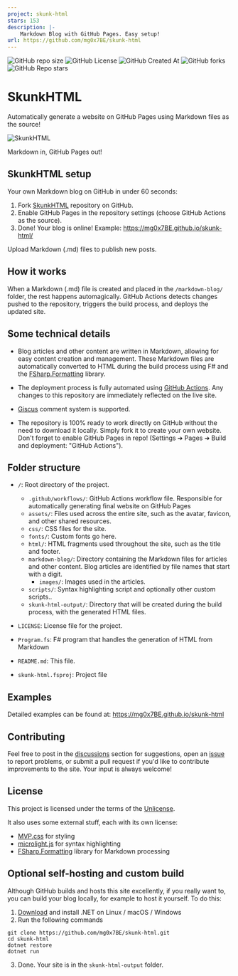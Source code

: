 ```yaml
---
project: skunk-html
stars: 153
description: |-
    Markdown Blog with GitHub Pages. Easy setup!
url: https://github.com/mg0x7BE/skunk-html
---
```



![GitHub repo size](https://img.shields.io/github/repo-size/mg0x7BE/skunk-html)
![GitHub License](https://img.shields.io/github/license/mg0x7BE/skunk-html)
![GitHub Created At](https://img.shields.io/github/created-at/mg0x7BE/skunk-html)
![GitHub forks](https://img.shields.io/github/forks/mg0x7BE/skunk-html)
![GitHub Repo stars](https://img.shields.io/github/stars/mg0x7BE/skunk-html)

# SkunkHTML

Automatically generate a website on GitHub Pages using Markdown files as the source!

![SkunkHTML](https://mg0x7BE.github.io/skunk-html/images/skunk-final.png)

Markdown in, GitHub Pages out!

## SkunkHTML setup
Your own Markdown blog on GitHub in under 60 seconds:

1. Fork [SkunkHTML](https://github.com/mg0x7BE/skunk-html) repository on GitHub.
2. Enable GitHub Pages in the repository settings (choose GitHub Actions as the source).
3. Done! Your blog is online! Example: https://mg0x7BE.github.io/skunk-html/

Upload Markdown (.md) files to publish new posts.

## How it works

When a Markdown (.md) file is created and placed in the `/markdown-blog/` folder, the rest happens automagically. GitHub Actions detects changes pushed to the repository, triggers the build process, and deploys the updated site.

## Some technical details

- Blog articles and other content are written in Markdown, allowing for easy content creation and management. These Markdown files are automatically converted to HTML during the build process using F# and the [FSharp.Formatting](https://github.com/fsprojects/FSharp.Formatting) library.

- The deployment process is fully automated using [GitHub Actions](https://github.com/features/actions). Any changes to this repository are immediately reflected on the live site.

- [Giscus](https://giscus.app/) comment system is supported.

- The repository is 100% ready to work directly on GitHub without the need to download it locally. Simply fork it to create your own website. Don't forget to enable GitHub Pages in repo! (Settings ➔ Pages ➔ Build and deployment: "GitHub Actions").

## Folder structure

- `/`: Root directory of the project.

    - `.github/workflows/`: GitHub Actions workflow file. Responsible for automatically generating final website on GitHub Pages
    - `assets/`: Files used across the entire site, such as the avatar, favicon, and other shared resources.
    - `css/`: CSS files for the site.
    - `fonts/`: Custom fonts go here.
    - `html/`: HTML fragments used throughout the site, such as the title and footer.
    - `markdown-blog/`: Directory containing the Markdown files for articles and other content. Blog articles are identified by file names that start with a digit.
        - `images/`:  Images used in the articles.
    - `scripts/`: Syntax highlighting script and optionally other custom scripts..
    - `skunk-html-output/`: Directory that will be created during the build process, with the generated HTML files.

- `LICENSE`: License file for the project.
- `Program.fs`: F# program that handles the generation of HTML from Markdown
- `README.md`: This file.
- `skunk-html.fsproj`: Project file

## Examples

Detailed examples can be found at: https://mg0x7BE.github.io/skunk-html

## Contributing

Feel free to post in the [discussions](https://github.com/mg0x7BE/skunk-html/discussions) section for suggestions, open an [issue](https://github.com/mg0x7BE/skunk-html/issues) to report problems, or submit a pull request if you'd like to contribute improvements to the site. Your input is always welcome!

## License

This project is licensed under the terms of the [Unlicense](https://en.wikipedia.org/wiki/Unlicense).

It also uses some external stuff, each with its own license:

- [MVP.css](https://github.com/andybrewer/mvp) for styling
- [microlight.js](https://github.com/asvd/microlight) for syntax highlighting
- [FSharp.Formatting](https://github.com/fsprojects/FSharp.Formatting) library for Markdown processing

## Optional self-hosting and custom build

Although GitHub builds and hosts this site excellently, if you really want to, you can build your blog locally, for example to host it yourself. To do this:

1. [Download](https://dotnet.microsoft.com/en-us/download) and install .NET on Linux / macOS / Windows 
2. Run the following commands
```
git clone https://github.com/mg0x7BE/skunk-html.git
cd skunk-html
dotnet restore
dotnet run
```
3. Done. Your site is in the `skunk-html-output` folder.

